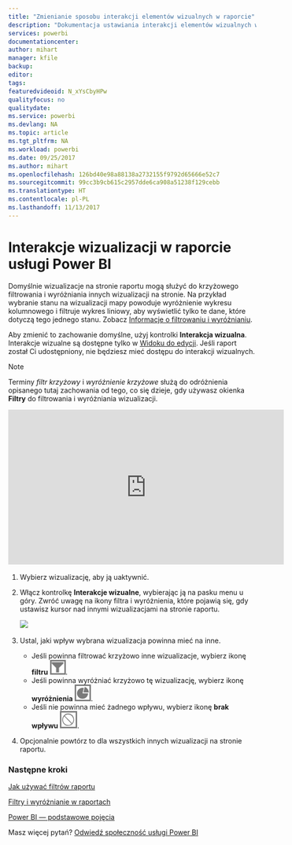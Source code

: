 ```yaml
---
title: "Zmienianie sposobu interakcji elementów wizualnych w raporcie"
description: "Dokumentacja ustawiania interakcji elementów wizualnych w raporcie usługi Microsoft Power BI."
services: powerbi
documentationcenter: 
author: mihart
manager: kfile
backup: 
editor: 
tags: 
featuredvideoid: N_xYsCbyHPw
qualityfocus: no
qualitydate: 
ms.service: powerbi
ms.devlang: NA
ms.topic: article
ms.tgt_pltfrm: NA
ms.workload: powerbi
ms.date: 09/25/2017
ms.author: mihart
ms.openlocfilehash: 126bd40e98a88138a2732155f9792d65666e52c7
ms.sourcegitcommit: 99cc3b9cb615c2957dde6ca908a51238f129cebb
ms.translationtype: HT
ms.contentlocale: pl-PL
ms.lasthandoff: 11/13/2017
---
```

# <a name="visualization-interactions-in-a-power-bi-report"></a>Interakcje wizualizacji w raporcie usługi Power BI
Domyślnie wizualizacje na stronie raportu mogą służyć do krzyżowego filtrowania i wyróżniania innych wizualizacji na stronie.
Na przykład wybranie stanu na wizualizacji mapy powoduje wyróżnienie wykresu kolumnowego i filtruje wykres liniowy, aby wyświetlić tylko te dane, które dotyczą tego jednego stanu.
Zobacz [Informacje o filtrowaniu i wyróżnianiu](power-bi-reports-filters-and-highlighting.md).

Aby zmienić to zachowanie domyślne, użyj kontrolki **Interakcja wizualna**. Interakcje wizualne są dostępne tylko w [Widoku do edycji](service-interact-with-a-report-in-editing-view.md). Jeśli raport został Ci udostępniony, nie będziesz mieć dostępu do interakcji wizualnych.

> [!NOTE]
> Terminy *filtr krzyżowy* i *wyróżnienie krzyżowe* służą do odróżnienia opisanego tutaj zachowania od tego, co się dzieje, gdy używasz okienka **Filtry** do filtrowania i wyróżniania wizualizacji.  
> 
> 

<iframe width="560" height="315" src="https://www.youtube.com/embed/N_xYsCbyHPw?list=PL1N57mwBHtN0JFoKSR0n-tBkUJHeMP2cP" frameborder="0" allowfullscreen></iframe>

1. Wybierz wizualizację, aby ją uaktywnić.  
2. Włącz kontrolkę **Interakcje wizualne**, wybierając ją na pasku menu u góry. Zwróć uwagę na ikony filtra i wyróżnienia, które pojawią się, gdy ustawisz kursor nad innymi wizualizacjami na stronie raportu.
   
    ![](media/service-reports-visual-interactions/pbi-visual-interaction-icon.png)
3. Ustal, jaki wpływ wybrana wizualizacja powinna mieć na inne.  
   
   * Jeśli powinna filtrować krzyżowo inne wizualizacje, wybierz ikonę **filtru** ![](media/service-reports-visual-interactions/pbi-filter-icon-outlined.png).
   * Jeśli powinna wyróżniać krzyżowo tę wizualizację, wybierz ikonę **wyróżnienia** ![](media/service-reports-visual-interactions/pbi-highlight-icon-outlined.png).
   * Jeśli nie powinna mieć żadnego wpływu, wybierz ikonę **brak wpływu** ![](media/service-reports-visual-interactions/pbi-noimpact-icon-outlined.png).
4. Opcjonalnie powtórz to dla wszystkich innych wizualizacji na stronie raportu.

### <a name="next-steps"></a>Następne kroki
[Jak używać filtrów raportu](power-bi-how-to-report-filter.md)

[Filtry i wyróżnianie w raportach](power-bi-reports-filters-and-highlighting.md)

[Power BI — podstawowe pojęcia](service-basic-concepts.md)

Masz więcej pytań? [Odwiedź społeczność usługi Power BI](http://community.powerbi.com/)

